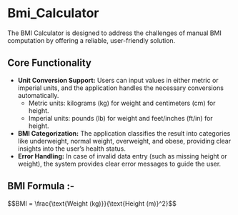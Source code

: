<h1>Bmi_Calculator</h1>
<p>
        The BMI Calculator is designed to address the challenges of manual BMI computation by offering a reliable, user-friendly solution.
</p>
<h2>Core Functionality</h2>
        <ul>
                <li>
                        <strong>Unit Conversion Support:</strong>
                        Users can input values in either metric or imperial units, and the application handles the necessary conversions automatically.
                        <br>
                        <ul>
                                <li>Metric units: kilograms (kg) for weight and centimeters (cm) for height.</li>
                                <li>Imperial units: pounds (lb) for weight and feet/inches (ft/in) for height.</li>
                        </ul>
                </li>
                <li>
                    <strong>BMI Categorization:</strong> 
                    The application classifies the result into categories like underweight, normal weight, overweight, and obese, providing clear insights into the user’s health status.
                </li>
                <li>
                    <strong>Error Handling:</strong> 
                    In case of invalid data entry (such as missing height or weight), the system provides clear error messages to guide the user.
                </li>
        </ul>
<h2>BMI Formula :-</h2>
$$BMI = \frac{\text{Weight (kg)}}{\text{Height (m)}^2}$$
